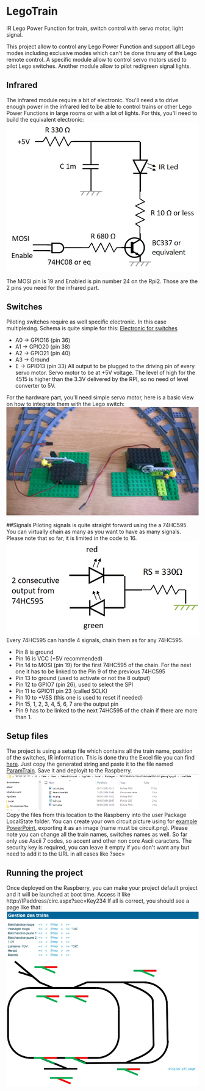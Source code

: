 # LegoTrain
IR Lego Power Function for train, switch control with servo motor, light signal. 

This project allow to control any Lego Power Function and support all Lego modes including exclusive modes which can't be done thru any of the Lego remote control. 
A specific module allow to control servo motors used to pilot Lego switches. Another module allow to pilot red/green signal lights.

## Infrared
The infrared module require a bit of electronic. You'll need a to drive enough power in the infrared led to be able to control trains or other Lego Power Functions in large rooms or with a lot of lights.
For this, you'll need to build the equivalent electronic:
![Electronic for Infrared](/Assets/infrared.jpg)

The MOSI pin is 19 and Enabled is pin number 24 on the Rpi2. Those are the 2 pins you need for the infrared part.

## Switches
Piloting switches require as well specific electronic. In this case multiplexing. Schema is quite simple for this:
[Electronic for switches](/http://www.nxp.com/documents/data_sheet/74HC_HCT4515_CNV.pdf)
* A0 -> GPIO16 (pin 36)
* A1 -> GPIO20 (pin 38)
* A2 -> GPIO21 (pin 40)
* A3 -> Ground
* E -> GPIO13 (pin 33)
All output to be plugged to the driving pin of every servo motor. Servo motor to be at +5V voltage. The level of high for the 4515 is higher than the 3.3V delivered by the RPI, so no need of level converter to 5V.

For the hardware part, you'll need simple servo motor, here is a basic view on how to integrate them with the Lego switch:
![Servo motor integration](/Assets/switches.jpg)

##Signals
Piloting signals is quite straight forward using the a 74HC595. You can virtually chain as many as you want to have as many signals.
Please note that so far, it is limited in the code to 16. 
![Electronic for signals](/Assets/signal.jpg)
Every 74HC595 can handle 4 signals, chain them as for any 74HC595.
* Pin 8 is ground
* Pin 16 is VCC (+5V recommended)
* Pin 14 to MOSI (pin 19) for the first 74HC595 of the chain. For the next one it has to be linked to the Pin 9 of the previous 74HC595
* Pin 13 to ground (used to activate or not the 8 output)
* Pin 12 to GPIO7 (pin 26), used to select the SPI
* Pin 11 to GPIO11 pin 23 (called SCLK)
* Pin 10 to +VSS (this one is used to reset if needed)
* Pin 15, 1, 2, 3, 4, 5, 6, 7 are the output pin
* Pin 9 has to be linked to the next 74HC595 of the chain if there are more than 1.

## Setup files
The project is using a setup file which contains all the train name, position of the switches, IR information. This is done thru the Excel file you can find [here](/Docs/Creating%20setup%20file.xlsx).
Just copy the generated string and paste it to the file named [ParamTrain](/To%20deploy%20on%20device/ParamTrain.txt). Save it and deployit to the Raspberry.
![File to copy](/Assets/file_to_copy.png)
Copy the files from this location to the Raspberry into the user Package LocalState folder.
You can create your own circuit picture using for [example PowerPoint](/Docs/Creating%20the%20circuit%20file.pptx), exporting it as an image (name must be circuit.png).
Please note you can change all the train names, switches names as well. So far only use Ascii 7 codes, so accent and other non core Ascii caracters.
The security key is required, you can leave it empty if you don't want any but need to add it to the URL in all cases like ?sec=

## Running the project
Once deployed on the Raspberry, you can make your project default project and it will be launched at boot time.
Access it like http://IPaddress/circ.aspx?sec=Key234
If all is correct, you should see a page like that:
![Train](/Assets/train.jpg)